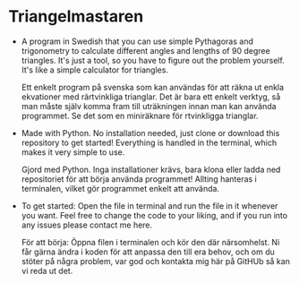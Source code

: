 # Triangelmastaren
- A program in Swedish that you can use simple Pythagoras and trigonometry to calculate different angles and lengths of 90 degree           triangles.
  It's just a tool, so you have to figure out the problem yourself. It's like a simple calculator for triangles.

  Ett enkelt program på svenska som kan användas för att räkna ut enkla ekvationer med rärtvinkliga trianglar. Det är bara ett enkelt       verktyg, så man måste själv komma fram till uträkningen innan man kan använda programmet. Se det som en miniräknare för rtvinkligga       trianglar.

- Made with Python. No installation needed, just clone or download this repository to get started! 
  Everything is handled in the terminal, which makes it very simple to use.

  Gjord med Python. Inga installationer krävs, bara klona eller ladda ned repositoriet för att börja använda programmet!
  Allting hanteras i terminalen, vilket gör programmet enkelt att använda.

- To get started: Open the file in terminal and run the file in it whenever you want. Feel free to change the code to your liking, and if   you run into any issues please contact me here.

  För att börja: Öppna filen i terminalen och kör den där närsomhelst. Ni får gärna ändra i koden för att anpassa den till era behov, och   om du stöter på några problem, var god och kontakta mig här på GitHUb så kan vi reda ut det.

